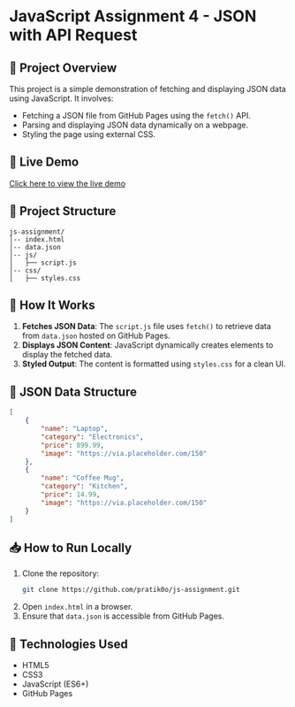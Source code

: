 # JavaScript Assignment 4 - JSON with API Request

## 📌 Project Overview
This project is a simple demonstration of fetching and displaying JSON data using JavaScript. It involves:
- Fetching a JSON file from GitHub Pages using the `fetch()` API.
- Parsing and displaying JSON data dynamically on a webpage.
- Styling the page using external CSS.

## 🚀 Live Demo
[Click here to view the live demo](https://pratik0o.github.io/js-assignment/)

## 📂 Project Structure
```
js-assignment/
│-- index.html
│-- data.json  
│-- js/
│   ├── script.js
│-- css/
│   ├── styles.css
```

## 🔧 How It Works
1. **Fetches JSON Data**: The `script.js` file uses `fetch()` to retrieve data from `data.json` hosted on GitHub Pages.
2. **Displays JSON Content**: JavaScript dynamically creates elements to display the fetched data.
3. **Styled Output**: The content is formatted using `styles.css` for a clean UI.

## 📜 JSON Data Structure
```json
[
    {
        "name": "Laptop",
        "category": "Electronics",
        "price": 899.99,
        "image": "https://via.placeholder.com/150"
    },
    {
        "name": "Coffee Mug",
        "category": "Kitchen",
        "price": 14.99,
        "image": "https://via.placeholder.com/150"
    }
]
```

## 📥 How to Run Locally
1. Clone the repository:
   ```sh
   git clone https://github.com/pratik0o/js-assignment.git
   ```
2. Open `index.html` in a browser.
3. Ensure that `data.json` is accessible from GitHub Pages.

## 📌 Technologies Used
- HTML5
- CSS3
- JavaScript (ES6+)
- GitHub Pages

